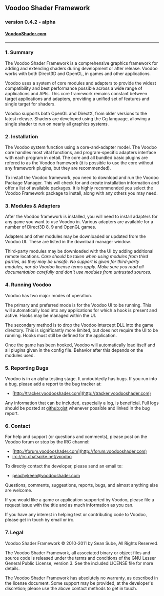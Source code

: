 ## Voodoo Shader Framework
### version 0.4.2 - alpha
#### [VoodooShader.com](http://www.voodooshader.com)

-----

### 1. Summary

The Voodoo Shader Framework is a comprehensive graphics framework for adding and extending shaders during development or 
after release. Voodoo works with both Direct3D and OpenGL, in games and other applications.

Voodoo uses a system of core modules and adapters to provide the widest compatibility and best performance possible across a 
wide range of applications and APIs. This core framework remains constant between target applications and adapters,
 providing a unified set of features and single target for shaders.

Voodoo supports both OpenGL and DirectX, from older versions to the latest release. Shaders are developed using the Cg 
language, allowing a single shader to run on nearly all graphics systems.


### 2. Installation

The Voodoo system function using a core-and-adapter model. The Voodoo core handles most vital functions, and 
program-specific adapters interface with each program in detail. The core and all bundled basic plugins are refered to as
the Voodoo framework (it is possible to use the core without any framework plugins, but they are recommended).

To install the Voodoo framework, you need to download and run the Voodoo Package Manager. This will check for and create
installation information and offer a list of available packages. It is highly recommended you select the Voodoo Framework
package to install, along with any others you may need.


### 3. Modules & Adapters

After the Voodoo framework is installed, you will need to install adapters for any game you want to use Voodoo in. Various
adapters are available for a number of Direct3D 8, 9 and OpenGL games.

Adapters and other modules may be downloaded or updated from the Voodoo UI. These are listed in the download manager window.

Third-party modules may be downloaded with the UI by adding additional remote locations. _Care should be taken when using
modules from third parties, as they may be unsafe. No support is given for third-party modules, nor do Voodoo license terms
apply. Make sure you read all documentation carefully and don't use modules from untrusted sources._


### 4. Running Voodoo

Voodoo has two major modes of operation.

The primary and preferred mode is for the Voodoo UI to be running. This will automatically load into any applications for
which a hook is present and active. Hooks may be managed within the UI.

The secondary method is to drop the Voodoo intercept DLL into the game directory. This is significantly more limited, but 
does not require the UI to be running. Hooks must still be defined for the application.

Once the game has been hooked, Voodoo will automatically load itself and all plugins given in the config file. Behavior
after this depends on the modules used.


### 5. Reporting Bugs

Voodoo is in an alpha testing stage. It undoubtedly has bugs. If you run into a bug, please add a report to the bug tracker
at:

* [http://tracker.voodooshader.com](http://tracker.voodooshader.com)

Any information that can be included, especially a log, is beneficial. Full logs should be posted at 
[github:gist](https://gist.github.com/) whenever possible and linked in the bug report.


### 6. Contact

For help and support (or questions and comments), please post on the Voodoo forum or stop by the IRC channel:

* [http://forum.voodooshader.com](http://forum.voodooshader.com)
* [irc://irc.chatspike.net/voodoo](irc://irc.chatspike.net/voodoo)

To directly contact the developer, please send an email to:

* [peachykeen@voodooshader.com](mailto:peachykeen@voodooshader.com)

Questions, comments, suggestions, reports, bugs, and almost anything else are welcome.

If you would like a game or application supported by Voodoo, please file a request issue with the title and as much 
information as you can.

If you have any interest in helping test or contributing code to Voodoo, please get in touch by email or irc.

### 7. Legal

Voodoo Shader Framework &copy; 2010-2011 by Sean Sube, All Rights Reserved.

The Voodoo Shader Framework, all associated binary or object files and source code is released under the terms and 
conditions of the GNU Lesser General Public License, version 3. See the included LICENSE file for more details.

The Voodoo Shader Framework has absolutely no warranty, as described in the license document. Some support may be provided, 
at the developer's discretion; please use the above contact methods to get in touch.
